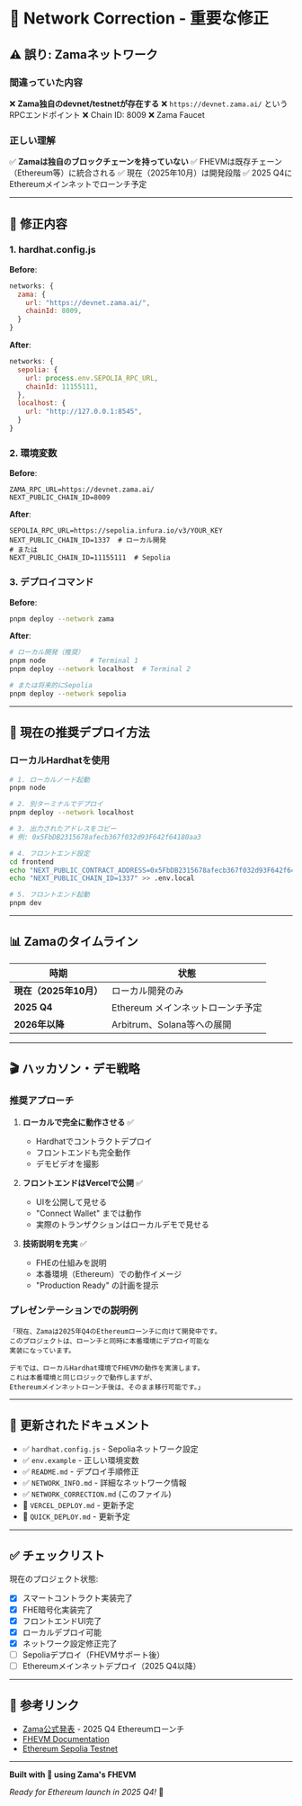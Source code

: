 # 🔧 Network Correction - 重要な修正

## ⚠️ 誤り: Zamaネットワーク

### 間違っていた内容

❌ **Zama独自のdevnet/testnetが存在する**
❌ `https://devnet.zama.ai/` というRPCエンドポイント
❌ Chain ID: 8009
❌ Zama Faucet

### 正しい理解

✅ **Zamaは独自のブロックチェーンを持っていない**
✅ FHEVMは既存チェーン（Ethereum等）に統合される
✅ 現在（2025年10月）は開発段階
✅ 2025 Q4にEthereumメインネットでローンチ予定

---

## 🔄 修正内容

### 1. hardhat.config.js

**Before**:
```javascript
networks: {
  zama: {
    url: "https://devnet.zama.ai/",
    chainId: 8009,
  }
}
```

**After**:
```javascript
networks: {
  sepolia: {
    url: process.env.SEPOLIA_RPC_URL,
    chainId: 11155111,
  },
  localhost: {
    url: "http://127.0.0.1:8545",
  }
}
```

### 2. 環境変数

**Before**:
```env
ZAMA_RPC_URL=https://devnet.zama.ai/
NEXT_PUBLIC_CHAIN_ID=8009
```

**After**:
```env
SEPOLIA_RPC_URL=https://sepolia.infura.io/v3/YOUR_KEY
NEXT_PUBLIC_CHAIN_ID=1337  # ローカル開発
# または
NEXT_PUBLIC_CHAIN_ID=11155111  # Sepolia
```

### 3. デプロイコマンド

**Before**:
```bash
pnpm deploy --network zama
```

**After**:
```bash
# ローカル開発（推奨）
pnpm node           # Terminal 1
pnpm deploy --network localhost  # Terminal 2

# または将来的にSepolia
pnpm deploy --network sepolia
```

---

## 🎯 現在の推奨デプロイ方法

### ローカルHardhatを使用

```bash
# 1. ローカルノード起動
pnpm node

# 2. 別ターミナルでデプロイ
pnpm deploy --network localhost

# 3. 出力されたアドレスをコピー
# 例: 0x5FbDB2315678afecb367f032d93F642f64180aa3

# 4. フロントエンド設定
cd frontend
echo "NEXT_PUBLIC_CONTRACT_ADDRESS=0x5FbDB2315678afecb367f032d93F642f64180aa3" > .env.local
echo "NEXT_PUBLIC_CHAIN_ID=1337" >> .env.local

# 5. フロントエンド起動
pnpm dev
```

---

## 📊 Zamaのタイムライン

| 時期 | 状態 |
|-----|------|
| **現在（2025年10月）** | ローカル開発のみ |
| **2025 Q4** | Ethereum メインネットローンチ予定 |
| **2026年以降** | Arbitrum、Solana等への展開 |

---

## 🎬 ハッカソン・デモ戦略

### 推奨アプローチ

1. **ローカルで完全に動作させる** ✅
   - Hardhatでコントラクトデプロイ
   - フロントエンドも完全動作
   - デモビデオを撮影

2. **フロントエンドはVercelで公開** ✅
   - UIを公開して見せる
   - "Connect Wallet" までは動作
   - 実際のトランザクションはローカルデモで見せる

3. **技術説明を充実** ✅
   - FHEの仕組みを説明
   - 本番環境（Ethereum）での動作イメージ
   - "Production Ready" の計画を提示

### プレゼンテーションでの説明例

```
「現在、Zamaは2025年Q4のEthereumローンチに向けて開発中です。
このプロジェクトは、ローンチと同時に本番環境にデプロイ可能な
実装になっています。

デモでは、ローカルHardhat環境でFHEVMの動作を実演します。
これは本番環境と同じロジックで動作しますが、
Ethereumメインネットローンチ後は、そのまま移行可能です。」
```

---

## 📝 更新されたドキュメント

- ✅ `hardhat.config.js` - Sepoliaネットワーク設定
- ✅ `env.example` - 正しい環境変数
- ✅ `README.md` - デプロイ手順修正
- ✅ `NETWORK_INFO.md` - 詳細なネットワーク情報
- ✅ `NETWORK_CORRECTION.md` (このファイル)
- 🔄 `VERCEL_DEPLOY.md` - 更新予定
- 🔄 `QUICK_DEPLOY.md` - 更新予定

---

## ✅ チェックリスト

現在のプロジェクト状態:

- [x] スマートコントラクト実装完了
- [x] FHE暗号化実装完了
- [x] フロントエンドUI完了
- [x] ローカルデプロイ可能
- [x] ネットワーク設定修正完了
- [ ] Sepoliaデプロイ（FHEVMサポート後）
- [ ] Ethereumメインネットデプロイ（2025 Q4以降）

---

## 🔗 参考リンク

- [Zama公式発表](https://www.zama.ai/) - 2025 Q4 Ethereumローンチ
- [FHEVM Documentation](https://docs.zama.ai/fhevm)
- [Ethereum Sepolia Testnet](https://sepolia.etherscan.io/)

---

**Built with 🔐 using Zama's FHEVM**

*Ready for Ethereum launch in 2025 Q4!* 🚀
